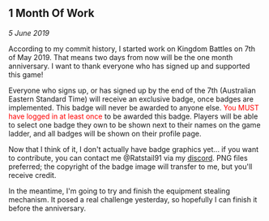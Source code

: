 1 Month Of Work
---
_5 June 2019_

According to my commit history, I started work on Kingdom Battles on 7th of May 2019. That means two days from now will be the one month anniversary. I want to thank everyone who has signed up and supported this game!

Everyone who signs up, or has signed up by the end of the 7th (Australian Eastern Standard Time) will receive an exclusive badge, once badges are implemented. This badge will never be awarded to anyone else. <span style="color:red">You MUST have logged in at least once</span> to be awarded this badge. Players will be able to select one badge they own to be shown next to their names on the game ladder, and all badges will be shown on their profile page.

Now that I think of it, I don't actually have badge graphics yet... if you want to contribute, you can contact me @Ratstail91 via my [discord](https://discord.gg/FQmz8TN). PNG files preferred; the copyright of the badge image will transfer to me, but you'll receive credit.

In the meantime, I'm going to try and finish the equipment stealing mechanism. It posed a real challenge yesterday, so hopefully I can finish it before the anniversary.

